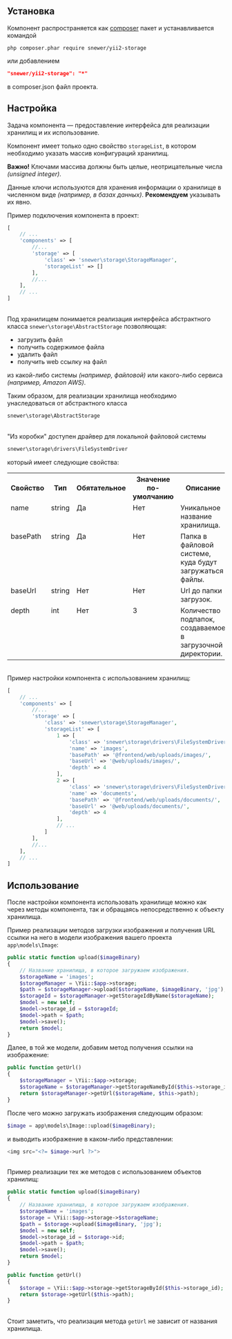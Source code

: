 Установка
---------
Компонент распространяется как [composer](http://getcomposer.org/download/) пакет
и устанавливается командой
```
php composer.phar require snewer/yii2-storage
```
или добавлением
```json
"snewer/yii2-storage": "*"
```
в composer.json файл проекта.

Настройка
---------
Задача компонента — предоставление интерфейса для реализации хранилищ и их использование.

Компонент имеет только одно свойство `storageList`, в котором
необходимо указать массив конфигураций хранилищ.

**Важно!** Ключами массива должны быть целые,
неотрицательные числа *(unsigned integer)*.

Данные ключи используются для хранения информации
о хранилище в численном виде *(например, в базах данных)*.
**Рекомендуем** указывать их явно.

Пример подключения компонента в проект:
```php
[
    // ...
    'components' => [
        //...
        'storage' => [
            'class' => 'snewer\storage\StorageManager',
            'storageList' => []
        ],
        //...
    ],
    // ...
]
```
\
Под хранилищем понимается реализация интерфейса
абстрактного класса `snewer\storage\AbstractStorage` позволяющая:

- загрузить файл
- получить содержимое файла
- удалить файл
- получить web ссылку на файл

из какой-либо системы *(например, файловой)*
или какого-либо сервиса *(например, Amazon AWS)*.

Таким образом, для реализации хранилища необходимо
унаследоваться от абстрактного класса
```php
snewer\storage\AbstractStorage
```

\
"Из коробки" доступен драйвер для локальной файловой системы
```php
snewer\storage\drivers\FileSystemDriver
```
который имеет следующие свойства:

<table>
        <tr>
            <th>Свойство</th>
            <th>Тип</th>
            <th>Обятательное</th>
            <th>Значение по-умолчанию</th>
            <th>Описание</th>
        </tr>
        <tr valign="top">
            <td>name</td>
            <td>string</td>
            <td>Да</td>
            <td>Нет</td>
            <td>Уникальное название хранилища.</td>
        </tr>
        <tr valign="top">
            <td>basePath</td>
            <td>string</td>
            <td>Да</td>
            <td>Нет</td>
            <td>Папка в файловой системе, куда будут загружаться файлы.</td>
        </tr>
        <tr valign="top">
             <td>baseUrl</td>
             <td>string</td>
             <td>Нет</td>
             <td>Нет</td>
             <td>Url до папки загрузок.</td>
        </tr>
        <tr valign="top">
             <td>depth</td>
             <td>int</td>
             <td>Нет</td>
             <td>3</td>
             <td>Количество подпапок, создаваемое в загрузочной директории.</td>
        </tr>
</table>

\
Пример настройки компонента с использованием хранилищ:
```php
[
    // ...
    'components' => [
        //...
        'storage' => [
            'class' => 'snewer\storage\StorageManager',
            'storageList' => [
                1 => [
                    'class' => 'snewer\storage\drivers\FileSystemDriver',
                    'name' => 'images',
                    'basePath' => '@frontend/web/uploads/images/',
                    'baseUrl' => '@web/uploads/images/',
                    'depth' => 4
                ],
                2 => [
                    'class' => 'snewer\storage\drivers\FileSystemDriver',
                    'name' => 'documents',
                    'basePath' => '@frontend/web/uploads/documents/',
                    'baseUrl' => '@web/uploads/documents/',
                    'depth' => 4
                ],
                // ...
            ]
        ],
        //...
    ],
    // ...
]
```

Использование
-------------
После настройки компонента использовать хранилище
можно как через методы компонента, так и обращаясь
непосредственно к объекту хранилища.

Пример реализации методов загрузки изображения
и получения URL ссылки на него в модели
изображения вашего проекта `app\models\Image`:
```php
public static function upload($imageBinary)
{
    // Название хранилища, в которое загружаем изображения.
    $storageName = 'images';
    $storageManager = \Yii::$app->storage;
    $path = $storageManager->upload($storageName, $imageBinary, 'jpg');
    $storageId = $storageManager->getStorageIdByName($storageName);
    $model = new self;
    $model->storage_id = $storageId;
    $model->path = $path;
    $model->save();
    return $model;
}
```
Далее, в той же модели, добавим метод получения ссылки на
изображение:
```php
public function getUrl()
{
    $storageManager = \Yii::$app->storage;
    $storageName = $storageManager->getStorageNameById($this->storage_id);
    return $storageManager->getUrl($storageName, $this->path);
}
```
После чего можно загружать изображения следующим образом:
```php
$image = app\models\Image::upload($imageBinary);
```
и выводить изображение в каком-либо представлении:
```php
<img src="<?= $image->url ?>">
```
\
Пример реализации тех же методов с использованием
объектов хранилищ:
```php
public static function upload($imageBinary)
{
    // Название хранилища, в которое загружаем изображения.
    $storageName = 'images';
    $storage = \Yii::$app->storage->$storageName;
    $path = $storage->upload($imageBinary, 'jpg');
    $model = new self;
    $model->storage_id = $storage->id;
    $model->path = $path;
    $model->save();
    return $model;
}

public function getUrl()
{
    $storage = \Yii::$app->storage->getStorageById($this->storage_id);
    return $storage->getUrl($this->path);
}
```
\
Стоит заметить, что реализация метода `getUrl`
не зависит от названия хранилища.